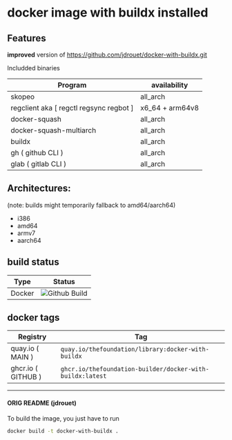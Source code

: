 # docker image with buildx installed

## Features
**improved** version of https://github.com/jdrouet/docker-with-buildx.git

Includded binaries 

| Program |availability | 
|--|--|
| skopeo | all_arch |
| regclient aka [ regctl regsync regbot ]  | x6_64 + arm64v8 |
| docker-squash | all_arch |
| docker-squash-multiarch | all_arch |
| buildx | all_arch |
| gh   ( github CLI ) | all_arch |
| glab ( gitlab CLI ) | all_arch |


## Architectures: 

(note: builds might temporarily fallback to amd64/aarch64)

* i386
* amd64
* armv7
* aarch64



## build status

|Type|Status|
|--|--|
| Docker | ![Github Build](https://github.com/thefoundation-builder/docker-with-buildx/actions/workflows/build.yml/badge.svg) |

## docker tags
| Registry | Tag |
|--|--|
| quay.io (  MAIN  ) | `quay.io/thefoundation/library:docker-with-buildx`  |
| ghcr.io ( GITHUB ) | `ghcr.io/thefoundation-builder/docker-with-buildx:latest` |

---


#### ORIG README (jdrouet)

To build the image, you just have to run

```bash
docker build -t docker-with-buildx .
```
